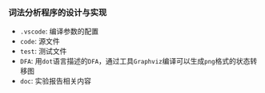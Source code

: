 ### 词法分析程序的设计与实现
- `.vscode`: 编译参数的配置
- `code`: 源文件
- `test`: 测试文件
- `DFA`: 用`dot`语言描述的`DFA`，通过工具`Graphviz`编译可以生成`png`格式的状态转移图
- `doc`: 实验报告相关内容